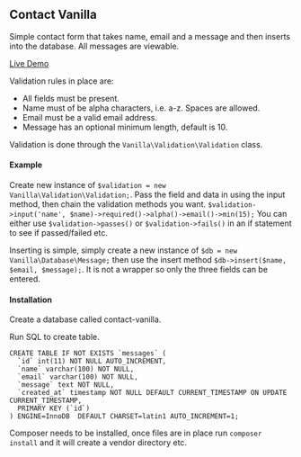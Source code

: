 ## Contact Vanilla

Simple contact form that takes name, email and a message and then inserts into the database. All messages are viewable.

[Live Demo](http://leepownall.com/contact)

Validation rules in place are:

* All fields must be present.
* Name must of be alpha characters, i.e. a-z. Spaces are allowed.
* Email must be a valid email address.
* Message has an optional minimum length, default is 10.

Validation is done through the ``` Vanilla\Validation\Validation ``` class.

#### Example

Create new instance of ```$validation = new Vanilla\Validation\Validation;```. Pass the field and data in using the input method, then chain the validation methods you want.  ```$validation->input('name', $name)->required()->alpha()->email()->min(15);``` You can either use ```$validation->passes()``` or ```$validation->fails()``` in an if statement to see if passed/failed etc.

Inserting is simple, simply create a new instance of ```$db = new Vanilla\Database\Message;``` then use the insert method ```$db->insert($name, $email, $message);```. It is not a wrapper so only the three fields can be entered.

#### Installation

Create a database called contact-vanilla.

Run SQL to create table.

``` 
CREATE TABLE IF NOT EXISTS `messages` (
  `id` int(11) NOT NULL AUTO_INCREMENT,
  `name` varchar(100) NOT NULL,
  `email` varchar(100) NOT NULL,
  `message` text NOT NULL,
  `created_at` timestamp NOT NULL DEFAULT CURRENT_TIMESTAMP ON UPDATE CURRENT_TIMESTAMP,
  PRIMARY KEY (`id`)
) ENGINE=InnoDB  DEFAULT CHARSET=latin1 AUTO_INCREMENT=1;
```

Composer needs to be installed, once files are in place run ```composer install``` and it will create a vendor directory etc. 